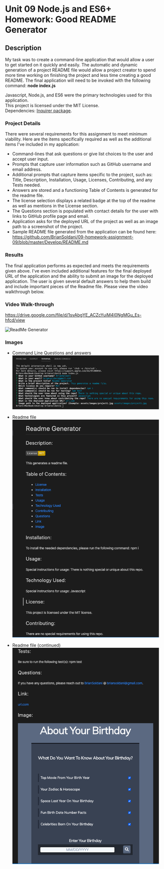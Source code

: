# Unit 09 Node.js and ES6+ Homework: Good README Generator

## Description

My task was to create a command-line application that would allow a user to get started on it quickly and easily. The automatic and dynamic generation of a project README file would allow a project creator to spend more time working on finishing the project and less time creating a good README. The final application will need to be invoked with the following command: **node index.js**<br>

Javascript, Node.js, and ES6 were the primary technologies used for this application.<br>
This project is licensed under the MIT License.<br>
Dependencies: [Inquirer package](https://www.npmjs.com/package/inquirer).<br>


### Project Details

There were several requirements for this assignment to meet minimum viability. Here are the items specifically required as well as the additional items I've included in my application:

- Command-lines that ask questions or give list choices to the user and accept user input.
- Prompts that capture user information such as GitHub username and email address.
- Additional prompts that capture items specific to the project, such as: Title, Description, Installation, Usage, Licenses, Contributing, and any Tests needed.
- Answers are stored and a functioning Table of Contents is generated for the readme file.
- The license selection displays a related badge at the top of the readme as well as mentions in the License section.
- The Questions section is populated with contact details for the user with links to GitHub profile page and email.
- Application asks for the deployed URL of the project as well as an image path to a screenshot of the project.
- Sample README file generated from the application can be found here: https://github.com/BrianSoldani/09-homework-assignment-09/blob/master/Develop/README.md


### Results

The final application performs as expected and meets the requirements given above. I've even included additional features for the final deployed URL of the application and the ability to submit an image for the deployed application. The user is given several default answers to help them build and include important pieces of the Readme file. Please view the video walkthrough below.

### Video Walk-through

https://drive.google.com/file/d/1svAbgYE_ACZcYuiM4I0NgMGu_Es-hfcd/view

![ReadMe Generator](/Develop/assets/images/readme_generator.gif) 


### Images

- Command Line Questions and answers<br>
![ReadMe Generator](/Develop/assets/images/command.jpg) 

- Readme file<br>
![ReadMe Generator](/Develop/assets/images/readme1.jpg) 

- Readme file (continued)<br>
![ReadMe Generator](/Develop/assets/images/readme2.jpg) 